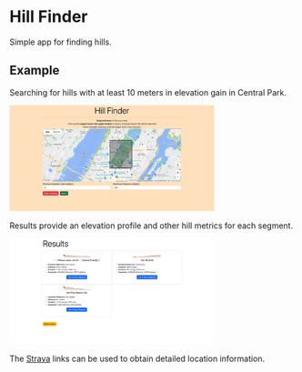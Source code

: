 # Hill Finder

Simple app for finding hills.

## Example

Searching for hills with at least 10 meters in elevation gain in Central Park.

<img src="images/search.png" width=360>

Results provide an elevation profile and other hill metrics for each segment.

<img src="images/results.png" width=360>

The [Strava](https://www.strava.com/) links can be used to obtain detailed location information.
